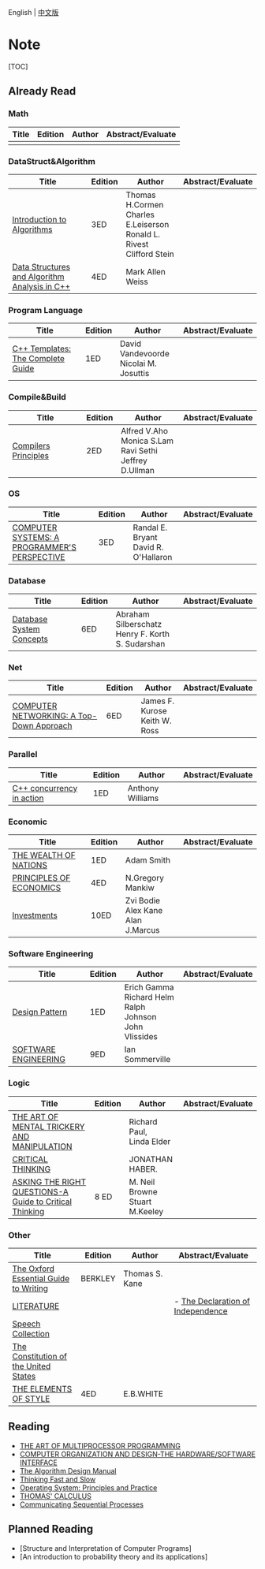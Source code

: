 English | [中文版](README_zh.md)

# Note

[TOC]



## Already Read

### Math

| Title | Edition | Author | Abstract/Evaluate |
| ----- | ------- | ------ | ----------------- |
|       |         |        |                   |

### DataStruct&Algorithm

| Title                                                        | Edition | Author                                                       | Abstract/Evaluate |
| ------------------------------------------------------------ | ------- | ------------------------------------------------------------ | ----------------- |
| [Introduction to Algorithms](INTRODUCTION_TO_ALGORITHMS/README.md) | 3ED     | Thomas H.Cormen<br>Charles E.Leiserson<br>Ronald L. Rivest<br>Clifford Stein |                   |
| [Data Structures and Algorithm Analysis in C++](DATA_STRUCTURES_AND_ALGORITHM_ANALYSIS_IN_CPP/README.md) | 4ED     | Mark Allen Weiss                                             |                   |

### Program Language

| Title                                                        | Edition | Author                                   | Abstract/Evaluate |
| ------------------------------------------------------------ | ------- | ---------------------------------------- | ----------------- |
| [C++ Templates: The Complete Guide](CPP_TEMPLATES/README.md) | 1ED     | David Vandevoorde<br>Nicolai M. Josuttis |                   |

### Compile&Build

| Title                                                        | Edition | Author                                                       | Abstract/Evaluate |
| ------------------------------------------------------------ | ------- | ------------------------------------------------------------ | ----------------- |
| [Compilers Principles](COMPILERS_PRINCIPLES_TECHNIQUES_TOOLS/README.md) | 2ED     | Alfred V.Aho<br>Monica S.Lam<br>Ravi Sethi<br>Jeffrey D.Ullman |                   |

### OS

| Title                                                        | Edition | Author                                  | Abstract/Evaluate |
| ------------------------------------------------------------ | ------- | --------------------------------------- | ----------------- |
| [COMPUTER SYSTEMS: A PROGRAMMER'S PERSPECTIVE](CSAPP/README.md) | 3ED     | Randal E. Bryant<br>David R. O'Hallaron |                   |

### Database

| Title                                                        | Edition | Author                                                 | Abstract/Evaluate |
| ------------------------------------------------------------ | ------- | ------------------------------------------------------ | ----------------- |
| [Database System Concepts](DATABASE_SYSTEM_CONCEPTS/README.md) | 6ED     | Abraham Silberschatz<br>Henry F. Korth<br>S. Sudarshan |                   |

### Net

| Title                                                        | Edition | Author                           | Abstract/Evaluate |
| ------------------------------------------------------------ | ------- | -------------------------------- | ----------------- |
| [COMPUTER NETWORKING: A Top-Down Approach](COMPUTER_NETWORKING_A_TOP_DOWN_APPROACH/README.md) | 6ED     | James F. Kurose<br>Keith W. Ross |                   |

### Parallel

| Title                                                        | Edition | Author           | Abstract/Evaluate |
| ------------------------------------------------------------ | ------- | ---------------- | ----------------- |
| [C++ concurrency in action](CPP_CONCURRENCY_IN_ACTION/README.md) | 1ED     | Anthony Williams |                   |

### Economic

| Title                                   | Edition | Author  | Abstract/Evaluate              |
| ----------------------------------------- | ---- | --------- | ---------------------------------- |
| [THE WEALTH OF NATIONS](THE_WEALTH_OF_NATIONS/README.md) | 1ED     | Adam Smith |                   |
| [PRINCIPLES OF ECONOMICS](PRINCIPLES_OF_ECONOMICS/README.md) | 4ED | N.Gregory Mankiw | |
| [Investments](INVESTMENTS/README.md) | 10ED | Zvi Bodie<br>Alex Kane<br>Alan J.Marcus | |

### Software Engineering

| Title                                                  | Edition | Author                                                       | Abstract/Evaluate |
| ------------------------------------------------------ | ------- | ------------------------------------------------------------ | ----------------- |
| [Design Pattern](DESIGN_PATTERN/README.md)             | 1ED     | Erich Gamma<br>Richard Helm<br>Ralph Johnson<br>John Vlissides |                   |
| [SOFTWARE ENGINEERING](SOFTWARE_ENGINEERING/README.md) | 9ED     | Ian Sommerville                                              |                   |

### Logic

| Title                                                        | Edition | Author                            | Abstract/Evaluate |
| ------------------------------------------------------------ | ------- | --------------------------------- | ----------------- |
| [THE ART OF MENTAL TRICKERY AND MANIPULATION](THE_ART_OF_MENTAL_TRICKEY_AND_MANIPULATION/README.md) |         | Richard Paul,<br>Linda Elder      |                   |
| [CRITICAL THINKING](CRITICAL_THINKING/README.md)             |         | JONATHAN HABER.                   |                   |
| [ASKING THE RIGHT QUESTIONS-A Guide to Critical Thinking](ASKING_THE_RIGHT_QUESTIONS/README.md) | 8 ED    | M. Neil Browne<br>Stuart M.Keeley |                   |

### Other

| Title                                                        | Edition | Author         | Abstract/Evaluate                                            |
| ------------------------------------------------------------ | ------- | -------------- | ------------------------------------------------------------ |
| [The Oxford Essential Guide to Writing](THE_OXFORD_ESSENTIAL_GUIDE_TO_WRITING/README.md) | BERKLEY | Thomas S. Kane |                                                              |
| [LITERATURE](LITERATURE/README.md)                           |         |                | - [The Declaration of Independence](LITERATURE/the_declaration_of_independence.md) |
| [Speech Collection](SPEECH_COLLECTION/README.md)             |         |                |                                                              |
| [The Constitution of the United States](THE_CONSTITUTION_OF_THE_UNITED_STATES/the_constitution_of_the_united_states.txt) |         |                |                                                              |
| [THE ELEMENTS OF STYLE](THE_ELEMENTS_OF_STYLE/README.md)     | 4ED     | E.B.WHITE      |                                                              |



## Reading

- [THE ART OF MULTIPROCESSOR PROGRAMMING](THE_ART_OF_MULTIP_OCESSOR_PROGRAMMING/README.md)
- [COMPUTER ORGANIZATION AND DESIGN-THE HARDWARE/SOFTWARE INTERFACE](COMPUTER_ORGANIZATION_AND_DESIGN/README.md)
- [The Algorithm Design Manual](THE_ALGORITHM_DESIGN_MANUAL/README.md)
- [Thinking Fast and Slow](THINKING_FAST_AND_SLOW/README.md)
- [Operating System: Principles and Practice](OPERATING_SYSTEMS_PRINCIPLES_AND_PRACTICE/README.md)
- [THOMAS' CALCULUS](THOMAS_CALCULUS/README.md)
- [Communicating Sequential Processes](COMMUNICATING_SEQUENTIAL_PROCESSES/README.md)



## Planned Reading

- [Structure and Interpretation of Computer Programs]
- [An introduction to probability theory and its applications]
